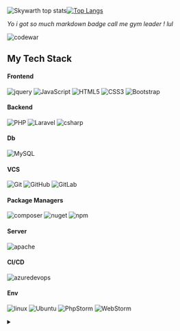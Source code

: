 ![Skywarth top stats](https://github-readme-stats.vercel.app/api?username=skywarth&theme=chartreuse-dark&count_private=true&show_icons=true)[![Top Langs](https://github-readme-stats.vercel.app/api/top-langs/?username=skywarth&hide=java&langs_count=6&layout=compact&theme=darcula)](https://github.com/anuraghazra/github-readme-stats)

*Yo i got so much markdown badge call me gym leader ! lul*

![codewar](https://www.codewars.com/users/skywarth/badges/small)

## My Tech Stack

#### Frontend
![jquery](https://img.shields.io/badge/-JQuery-red?style=flat-square&logo=jquery)
![JavaScript](https://img.shields.io/badge/-JavaScript-grey?style=flat-square&logo=javascript)
![HTML5](https://img.shields.io/badge/-HTML5-E34F26?style=flat-square&logo=html5&logoColor=white)
![CSS3](https://img.shields.io/badge/-CSS3-1572B6?style=flat-square&logo=css3) 
![Bootstrap](https://img.shields.io/badge/-Bootstrap-563D7C?style=flat-square&logo=bootstrap) 


#### Backend
![PHP](https://img.shields.io/badge/-PHP-252626?style=flat-square&logo=php)
![Laravel](https://img.shields.io/badge/-Laravel-grey?style=flat-square&logo=laravel)
![csharp](https://img.shields.io/badge/-CSharp-252626?style=flat-square&logo=c-sharp)

#### Db
![MySQL](https://img.shields.io/badge/-MySQL-grey?style=flat-square&logo=mysql)

#### VCS
![Git](https://img.shields.io/badge/-Git-black?style=flat-square&logo=git)
![GitHub](https://img.shields.io/badge/-GitHub-grey?style=flat-square&logo=github)
![GitLab](https://img.shields.io/badge/-GitLab-white?style=flat-square&logo=gitlab)

#### Package Managers
![composer](https://img.shields.io/badge/-Composer-black?style=flat-square&logo=composer)
![nuget](https://img.shields.io/badge/-NuGet-blue?style=flat-square&logo=nuget)
![npm](https://img.shields.io/badge/-NPM-red?style=flat-square&logo=npm)

#### Server
![apache](https://img.shields.io/badge/-Apache-grey?style=flat-square&logo=apache)

#### CI/CD
![azuredevops](https://img.shields.io/badge/-AzureDevops-blue?style=flat-square&logo=azuredevops)

#### Env
![linux](https://img.shields.io/badge/-Linux-252626?style=flat-square&logo=linux)
![Ubuntu](https://img.shields.io/badge/-ubuntu-grey?style=flat-square&logo=ubuntu)
![PhpStorm](https://img.shields.io/badge/-PhpStorm-purple?style=flat-square&logo=phpstorm)
![WebStorm](https://img.shields.io/badge/-WebStorm-1ac8c8?style=flat-square&logo=webstorm)

  <details>
    <summary></summary>

<div style="display:none;opacity:0;width:0;overflow:hidden;position:absolute;left:-9999999999999;top:-99999999;" width="0">


![Visitor Count](https://profile-counter.glitch.me/skywarth/count.svg)
<img style="display:none" src="https://komarev.com/ghpvc/?username=skywarth&label=Profile%20views&color=0e75b6&style=flat" width="0" alt="skywarth" />
</div>
</details>
